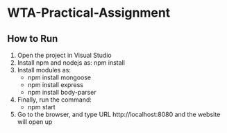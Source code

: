 # WTA-Practical-Assignment

## How to Run
1. Open the project in Visual Studio
2. Install npm and nodejs as:
   npm install
3. Install modules as:
   - npm install mongoose
   - npm install express
   - npm install body-parser
4. Finally, run the command:
   - npm start
5. Go to the browser, and type URL
   http://localhost:8080
   and the website will open up
